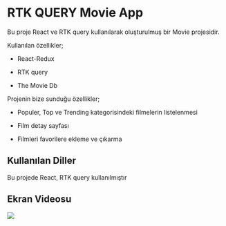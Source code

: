 <h1>RTK QUERY Movie App</h1>

Bu proje React ve RTK query kullanılarak oluşturulmuş bir Movie projesidir.

Kullanılan özellikler;

- React-Redux

- RTK query

- The Movie Db

Projenin bize sunduğu özellikler;

- Populer, Top ve Trending kategorisindeki filmelerin listelenmesi

- Film detay sayfası

- Filmleri favorilere ekleme ve çıkarma

<h2>Kullanılan Diller</h2>

Bu projede React, RTK query kullanılmıştır

<h2>Ekran Videosu</h2>

![](rtk-movie.gif)

